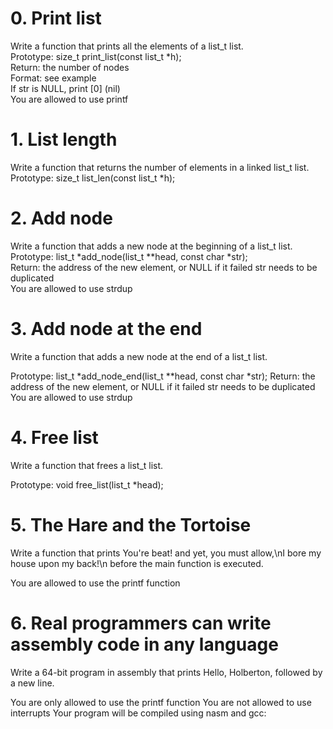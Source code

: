 # 0. Print list
Write a function that prints all the elements of a list_t list.  
Prototype: size_t print_list(const list_t *h);  
Return: the number of nodes  
Format: see example  
If str is NULL, print [0] (nil)  
You are allowed to use printf

# 1. List length
Write a function that returns the number of elements in a linked list_t list.  
Prototype: size_t list_len(const list_t *h);

# 2. Add node
Write a function that adds a new node at the beginning of a list_t list.  
Prototype: list_t *add_node(list_t **head, const char *str);  
Return: the address of the new element, or NULL if it failed
str needs to be duplicated  
You are allowed to use strdup 

# 3. Add node at the end
Write a function that adds a new node at the end of a list_t list.

Prototype: list_t *add_node_end(list_t **head, const char *str);
Return: the address of the new element, or NULL if it failed
str needs to be duplicated
You are allowed to use strdup

# 4. Free list
Write a function that frees a list_t list.

Prototype: void free_list(list_t *head);

# 5. The Hare and the Tortoise
Write a function that prints You're beat! and yet, you must allow,\nI bore my house upon my back!\n before the main function is executed.

You are allowed to use the printf function

# 6. Real programmers can write assembly code in any language
Write a 64-bit program in assembly that prints Hello, Holberton, followed by a new line.

You are only allowed to use the printf function
You are not allowed to use interrupts
Your program will be compiled using nasm and gcc:




